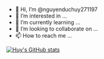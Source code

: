 - 👋 Hi, I’m @nguyenduchuy271197
- 👀 I’m interested in ...
- 🌱 I’m currently learning ...
- 💞️ I’m looking to collaborate on ...
- 📫 How to reach me ...

<!---
nguyenduchuy271197/nguyenduchuy271197 is a ✨ special ✨ repository because its `README.md` (this file) appears on your GitHub profile.
You can click the Preview link to take a look at your changes.
--->


[![Huy's GitHub stats](https://github-readme-stats.vercel.app/api?username=nguyenduchuy271197)](https://github.com/anuraghazra/github-readme-stats)
